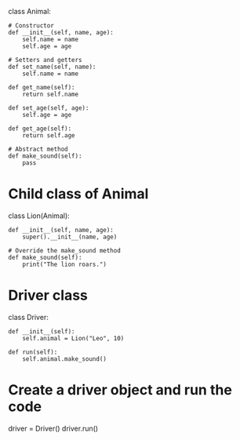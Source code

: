 class Animal:

    # Constructor
    def __init__(self, name, age):
        self.name = name
        self.age = age

    # Setters and getters
    def set_name(self, name):
        self.name = name

    def get_name(self):
        return self.name

    def set_age(self, age):
        self.age = age

    def get_age(self):
        return self.age

    # Abstract method
    def make_sound(self):
        pass

# Child class of Animal
class Lion(Animal):

    def __init__(self, name, age):
        super().__init__(name, age)

    # Override the make_sound method
    def make_sound(self):
        print("The lion roars.")

# Driver class
class Driver:

    def __init__(self):
        self.animal = Lion("Leo", 10)

    def run(self):
        self.animal.make_sound()

# Create a driver object and run the code
driver = Driver()
driver.run()
